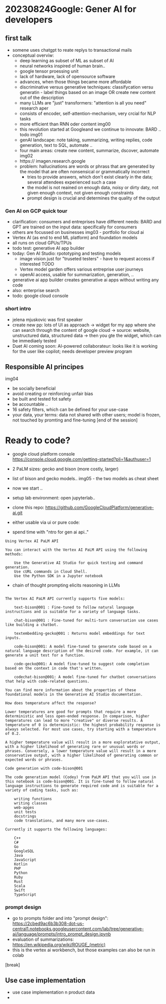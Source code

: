 # 20230824Google: Gener AI  for developers

## first talk

* somene uses chatgpt to reate replys to transactional mails
* conceptual overviw:
  * deep learning as subset of ML as subset of AI
  * neural networks inspired of human brain..
  * google tensor proessing unit
  * lack of hardware, lack of opensource software
  *  advances, when those things became more affordable
  * discriminative versus generative techniques: classifycation versu generatin - label things based on an image OR create new content out of the description
  * many LLMs are "just" transformers: "attention is all you need" research aper
  * consists of encoder, self-attention-mechanism, very crcial for NLP tasks
  * more efficient than RNN oder content
  img00
  * this revolution started at Googleand we continue to innovate: BARD ..
  todo img01
  * genAI landscape: note taking, summarizing, writing replies, code generation, text to SQL, automate ..
  * four main areas: create new content, summarize, dscover, automate
  img02
  * https:// imagen.research.google
  * problem: hallucinations are words or phrass that are generated by the model that are often nonsensical or grammatically incorrect
    * tries to provide answers, which don't exist clearly in the data; several attendees experienced such a case
    * the model is not reained on enough data, noisy or dirty daty, not given enough context, not given enough constraints
    * prompt design is crucial and determines the quality of the output

### Gen AI on GCP quick tour
* clarification: consumers and entreprises have different needs: BARD and GPT are trained on the input data: specifically for consumers
* others are focussed on businesses
img03 - portfolio for cloud ai
* Vertex AI (as end to end ML platform) and foundation models
* all runs on cloud GPUs/TPUs
* todo test: generative AI app builder
* today: Gen AI Studio: rpototyping and testing models
  * image vision just for "truseted testers" - have to request access if interested TODO
  * Vertex model garden offers various entreprise user journeys
  * openAI access, usable for summarization, generation, ..
* generative ai app builder creates generative ai apps without writing any code
* also: enterprise search
* todo: google cloud console
### short intro
* jelena mjuskovic was first speaker
* create new pp: lots of UI as approach -> widget for my app where she can search through the content of google cloud -> source: website, unstructured data, structured data ->  then you gte the widget, which can be immediaely tested
* Duet AI coming soon: AI-powered collaborateur: looks like it is working for the user like copilot; needs developer preview program

## Responsible AI principes
img04
* be socially beneficial
* avoid creating or reinforcing unfair bias
* be built and tested fot safety
* be accountable ..
* 16 safety filters, which can be defined for your use-case
* your data, your terms: data not shared with other users; model is frozen, not touched by promting and fine-tuning
[end of the session]

# Ready to code?
* google cloud platform console
https://console.cloud.google.com/getting-started?pli=1&authuser=1
* 2 PaLM sizes: gecko and bison (more costly, larger)
* list of bison and gecko models..
img05 - the two models as cheat sheet

* now we start ..
* setup lab environment: open jupyterlab..
* clone this repo: https://github.com/GoogleCloudPlatform/generative-ai.git
* either usable via ui or pure code:
* spend time with "ntro for gen ai api.."
```
Using Vertex AI PaLM API

You can interact with the Vertex AI PaLM API using the following methods:

    Use the Generative AI Studio for quick testing and command generation.
    Use cURL commands in Cloud Shell.
    Use the Python SDK in a Jupyter notebook
```
* chain of thought prompting elicits reasoning in LLMs
```Available models

The Vertex AI PaLM API currently supports five models:

    text-bison@001 : Fine-tuned to follow natural language instructions and is suitable for a variety of language tasks.

    chat-bison@001 : Fine-tuned for multi-turn conversation use cases like building a chatbot.

    textembedding-gecko@001 : Returns model embeddings for text inputs.

    code-bison@001: A model fine-tuned to generate code based on a natural language description of the desired code. For example, it can generate a unit test for a function.

    code-gecko@001: A model fine-tuned to suggest code completion based on the context in code that's written.

    codechat-bison@001: A model fine-tuned for chatbot conversations that help with code-related questions.

You can find more information about the properties of these foundational models in the Generative AI Studio documentation.
```

```
How does temperature affect the response?

Lower temperatures are good for prompts that require a more deterministic and less open-ended response. In comparison, higher temperatures can lead to more "creative" or diverse results. A temperature of 0 is deterministic: the highest probability response is always selected. For most use cases, try starting with a temperature of 0.2.

A higher temperature value will result in a more exploratative output, with a higher likelihood of generating rare or unusual words or phrases. Conversely, a lower temperature value will result in a more conservative output, with a higher likelihood of generating common or expected words or phrases.
```

```
Code generation with code-bison@001

The code generation model (Codey) from PaLM API that you will use in this notebook is code-bison@001. It is fine-tuned to follow natural language instructions to generate required code and is suitable for a variety of coding tasks, such as:

    writing functions
    writing classes
    web-apges
    unit tests
    docstrings
    code translations, and many more use-cases.

Currently it supports the following languages:

    C++
    C#
    Go
    GoogleSQL
    Java
    JavaScript
    Kotlin
    PHP
    Python
    Ruby
    Rust
    Scala
    Swift
    TypeScript
```
### prompt design
* go to prompts folder and into "prompt design": https://2cbed9ac6b3b308-dot-us-central1.notebooks.googleusercontent.com/lab/tree/generative-ai/language/prompts/intro_prompt_design.ipynb
* evaluation of summarizations: https://en.wikipedia.org/wiki/ROUGE_(metric)
* this is the vertex ai workbench, but those examples can also be run in colab

[break]

## Use case implementation
* use case implementation n product data
*





